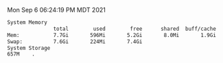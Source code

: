 Mon Sep  6 06:24:19 PM MDT 2021
```bash
System Memory
               total        used        free      shared  buff/cache   available
Mem:           7.7Gi       596Mi       5.2Gi       8.0Mi       1.9Gi       6.8Gi
Swap:          7.6Gi       224Mi       7.4Gi
System Storage
657M	.
```
